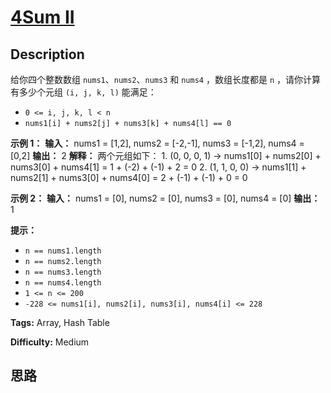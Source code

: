 # [4Sum II][title]

## Description

给你四个整数数组 `nums1`、`nums2`、`nums3` 和 `nums4` ，数组长度都是 `n` ，请你计算有多少个元组 `(i, j, k,
l)` 能满足：

  * `0 <= i, j, k, l < n`
  * `nums1[i] + nums2[j] + nums3[k] + nums4[l] == 0`



**示例 1：**
            **输入：** nums1 = [1,2], nums2 = [-2,-1], nums3 = [-1,2], nums4 = [0,2]    **输出：** 2    **解释：**    两个元组如下：    1. (0, 0, 0, 1) -> nums1[0] + nums2[0] + nums3[0] + nums4[1] = 1 + (-2) + (-1) + 2 = 0    2. (1, 1, 0, 0) -> nums1[1] + nums2[1] + nums3[0] + nums4[0] = 2 + (-1) + (-1) + 0 = 0    

**示例 2：**
            **输入：** nums1 = [0], nums2 = [0], nums3 = [0], nums4 = [0]    **输出：** 1    



  **提示：**

  * `n == nums1.length`
  * `n == nums2.length`
  * `n == nums3.length`
  * `n == nums4.length`
  * `1 <= n <= 200`
  * `-228 <= nums1[i], nums2[i], nums3[i], nums4[i] <= 228`


**Tags:** Array, Hash Table

**Difficulty:** Medium

## 思路

[title]: https://leetcode-cn.com/problems/4sum-ii
